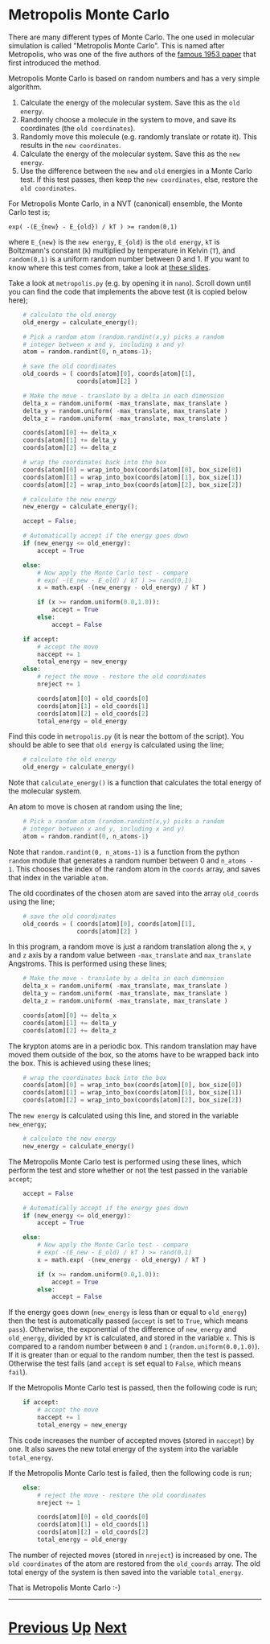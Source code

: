 
# Metropolis Monte Carlo

There are many different types of Monte Carlo. The one used in molecular simulation is called "Metropolis Monte Carlo". This is named after Metropolis, who was one of the five authors of the [famous 1953 paper](http://dx.doi.org/10.1063/1.1699114) that first introduced the method.

Metropolis Monte Carlo is based on random numbers and has a very simple algorithm.

1. Calculate the energy of the molecular system. Save this as the `old energy`.
2. Randomly choose a molecule in the system to move, and save its coordinates (the `old coordinates`).
3. Randomly move this molecule (e.g. randomly translate or rotate it). This results in the `new coordinates`.
4. Calculate the energy of the molecular system. Save this as the `new energy`.
5. Use the difference between the `new` and `old` energies in a Monte Carlo test. If this test passes, then keep the `new coordinates`, else, restore the `old coordinates`.

For Metropolis Monte Carlo, in a NVT (canonical) ensemble, the Monte Carlo test is;

```
exp( -(E_{new} - E_{old}) / kT ) >= random(0,1)
```

where `E_{new}` is the `new energy`, `E_{old}` is the `old energy`, `kT` is Boltzmann's constant (`k`) multiplied by temperature in Kelvin (`T`), and `random(0,1)` is a uniform random number between 0 and 1. If you want to know where this test comes from, take a look at [these slides](https://drive.google.com/file/d/0B_KkGMZ8ACfaa2k4eVljODN3X1k/edit?usp=sharing).

Take a look at `metropolis.py` (e.g. by opening it in `nano`). Scroll down until you can find the code that implements the above test (it is copied below here);

```python
    # calculate the old energy
    old_energy = calculate_energy();

    # Pick a random atom (random.randint(x,y) picks a random
    # integer between x and y, including x and y)
    atom = random.randint(0, n_atoms-1);

    # save the old coordinates
    old_coords = ( coords[atom][0], coords[atom][1],
                   coords[atom][2] )

    # Make the move - translate by a delta in each dimension
    delta_x = random.uniform( -max_translate, max_translate )
    delta_y = random.uniform( -max_translate, max_translate )
    delta_z = random.uniform( -max_translate, max_translate )

    coords[atom][0] += delta_x
    coords[atom][1] += delta_y
    coords[atom][2] += delta_z

    # wrap the coordinates back into the box
    coords[atom][0] = wrap_into_box(coords[atom][0], box_size[0])
    coords[atom][1] = wrap_into_box(coords[atom][1], box_size[1])
    coords[atom][2] = wrap_into_box(coords[atom][2], box_size[2])

    # calculate the new energy
    new_energy = calculate_energy();

    accept = False;

    # Automatically accept if the energy goes down
    if (new_energy <= old_energy):
        accept = True

    else:
        # Now apply the Monte Carlo test - compare
        # exp( -(E_new - E_old) / kT ) >= rand(0,1)
        x = math.exp( -(new_energy - old_energy) / kT )

        if (x >= random.uniform(0.0,1.0)):
            accept = True
        else:
            accept = False

    if accept:
        # accept the move
        naccept += 1
        total_energy = new_energy
    else:
        # reject the move - restore the old coordinates
        nreject += 1

        coords[atom][0] = old_coords[0]
        coords[atom][1] = old_coords[1]
        coords[atom][2] = old_coords[2]
        total_energy = old_energy
```

Find this code in `metropolis.py` (it is near the bottom of the script). You should be able to see that `old energy` is calculated using the line;

```python
    # calculate the old energy
    old_energy = calculate_energy()
```

Note that `calculate_energy()` is a function that calculates the total energy of the molecular system.

An atom to move is chosen at random using the line;

```python
    # Pick a random atom (random.randint(x,y) picks a random
    # integer between x and y, including x and y)
    atom = random.randint(0, n_atoms-1)
```

Note that `random.randint(0, n_atoms-1)` is a function from the python `random` module that generates a random number between 0 and `n_atoms - 1`. This chooses the index of the random atom in the `coords` array, and saves that index in the variable `atom`.

The old coordinates of the chosen atom are saved into the array `old_coords` using the line;

```python
    # save the old coordinates
    old_coords = ( coords[atom][0], coords[atom][1],
                   coords[atom][2] )
```

In this program, a random move is just a random translation along the `x`, `y` and `z` axis by a random value between `-max_translate` and `max_translate` Angstroms. This is performed using these lines;

```python
    # Make the move - translate by a delta in each dimension
    delta_x = random.uniform( -max_translate, max_translate )
    delta_y = random.uniform( -max_translate, max_translate )
    delta_z = random.uniform( -max_translate, max_translate )

    coords[atom][0] += delta_x
    coords[atom][1] += delta_y
    coords[atom][2] += delta_z
```

The krypton atoms are in a periodic box. This random translation may have moved them outside of the box, so the atoms have to be wrapped back into the box. This is achieved using these lines;

```python
    # wrap the coordinates back into the box
    coords[atom][0] = wrap_into_box(coords[atom][0], box_size[0])
    coords[atom][1] = wrap_into_box(coords[atom][1], box_size[1])
    coords[atom][2] = wrap_into_box(coords[atom][2], box_size[2])
```

The `new energy` is calculated using this line, and stored in the variable `new_energy`;

```python
    # calculate the new energy
    new_energy = calculate_energy()
```

The Metropolis Monte Carlo test is performed using these lines, which perform the test and store whether or not the test passed in the variable `accept`;

```python
    accept = False

    # Automatically accept if the energy goes down
    if (new_energy <= old_energy):
        accept = True

    else:
        # Now apply the Monte Carlo test - compare
        # exp( -(E_new - E_old) / kT ) >= rand(0,1)
        x = math.exp( -(new_energy - old_energy) / kT )

        if (x >= random.uniform(0.0,1.0)):
            accept = True
        else:
            accept = False
```

If the energy goes down (`new_energy` is less than or equal to `old_energy`) then the test is automatically passed (`accept` is set to `True`, which means `pass`). Otherwise, the exponential of the difference of `new_energy` and `old_energy`, divided by `kT` is calculated, and stored in the variable `x`. This is compared to a random number between `0` and `1` (`random.uniform(0.0,1.0)`). If it is greater than or equal to the random number, then the test is passed. Otherwise the test fails (and `accept` is set equal to `False`, which means `fail`).

If the Metropolis Monte Carlo test is passed, then the following code is run;

```python
    if accept:
        # accept the move
        naccept += 1
        total_energy = new_energy
```

This code increases the number of accepted moves (stored in `naccept`) by one. It also saves the new total energy of the system into the variable `total_energy`.

If the Metropolis Monte Carlo test is failed, then the following code is run;

```python
    else:
        # reject the move - restore the old coordinates
        nreject += 1

        coords[atom][0] = old_coords[0]
        coords[atom][1] = old_coords[1]
        coords[atom][2] = old_coords[2]
        total_energy = old_energy
```

The number of rejected moves (stored in `nreject`) is increased by one. The `old coordinates` of the atom are restored from the `old_coords` array. The old total energy of the system is then saved into the variable `total_energy`.

That is Metropolis Monte Carlo :-)

***

# [Previous](software.md) [Up](README.md) [Next](running.md) 
